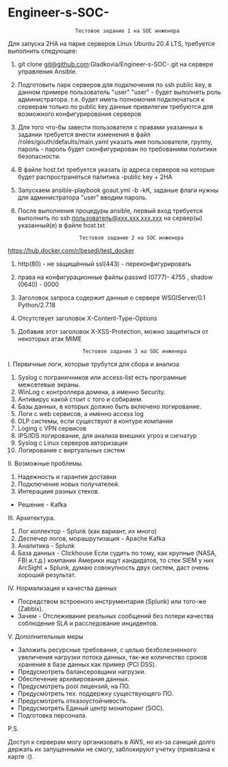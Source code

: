 # Engineer-s-SOC-
                          Тестовое задание 1 на SOC инженера

Для запуска 2HA на парке серверов Linux Ubuntu 20.4 LTS, требуется выполнить следующее:

1. git clone git@github.com:Gladkovia/Engineer-s-SOC-.git
 на сервере управления Ansible.
2. Подготовить парк серверов для подключения по ssh public key, в данном примере пользователь "user"
 "user" - будет выполнять роль администратора. т.е. будет иметь полномочия подключаться к серверам только по public key
  данные привилегии требуются для возможного конфигурирования серверов
3. Для того что-бы завести пользователя с правами указанных в задании требуется внести изменения в файл /roles/gouth/defaults/main.yaml
  указать имя пользователя, группу, пароль - пароль будет сконфигурирован по требованиям политики безопасности.
4. В файле host.txt требуется указать ip адреса серверов на которые будет распространяться палитика -public key + 2HA
5. Запускаем ansible-playbook goaut.yml -b -kK, заданые флаги нужны для администратора "user" вводим пароль.
6. После выполнения процедуры ansible, первый вход требуется выполнить по ssh пользователь@ххх.ххх.ххх.ххх на сервер(ы) указанный(е) в файле host.txt

                           Тестовое задание 2 на SOC инженера
                           
https://hub.docker.com/r/besedi/test_docker                           
                           
1. http(80) - не защищённый ssl(443) - переконфигурировать 
2. права на конфигурационные файлы passwd (0777)- 4755 , shadow (0640) - 0000
3. Заголовок запроса содержит данные о сервере WSGIServer/0.1 Python/2.7.18
4. Отсутствует заголовок X-Content-Type-Options
5. Добавив этот заголовок X-XSS-Protection, можно защититься от некоторых атак MIME

                            Тестовое задание 3 на SOC инженера
                           
I. Первичные логи, которые трубутся для сбора и анализа 

1.  Syslog с пограничников или access-list есть програмные межсетевые экраны.
2.  WinLog с контроллера домена, а именно Security.
3.  Антивирус какой стоит с того и собираем.
4.  Базы данных, в которых должно быть включено логирование.
5.  Логи с web сервисов, а именно access log
6.  DLP системы, если существуют в контуре компании
7.  Loging с VPN сервисов
8.  IPS/IDS логирование, для анализа внешних угроз и сигнатур
9.  Syslog с Linux серверов авторизация
10. Логирование с виртуальных систем
  
II. Возможные проблемы.

1. Надежность и гарантия доставки
2. Подключение новых получателей.
3. Интерациия разных стеков.
- Решение - Kafka


III. Архитектура.

1. Лог коллектор - Splunk (как вариант, их много)
2. Деспечер логов, морашрутизация - Apache Kafka
3. Аналитика - Splunk
4. База данных - Clickhouse
Если судить по тому, как крупные (NASA, FBI и.т.д.) компании Америки ищут кандидатов, то стек SIEM у них ArcSight + Splunk, думаю совокупность двух систем, даст очень хороший результат.

IV. Нормализация и качества данных

- Посредством встроеного инструментария (Splunk) или того-же (Zabbix).
- Зачем - Отслеживание реальных сообщений без потери качества соблюдение SLA и расследование инцидентов. 

V. Дополнительные меры

- Заложить ресурсные требования, с целью безболезненного увеличения нагрузки потока данных, так-же количество сроков хранения в базе данных как пример (PCI DSS).
- Предусмотреть балансеровщики нагрузки.
- Обеспечение архивирования данных.
- Предусмотреть pool лицензий, на ПО.
- Предусмотреть тех. поддержку существующего ПО.
- Предусмотреть отказоустойчивость.
- Предусмотреть Единый центр мониторинг (SOC).
- Подготовка персонала.


P.S.

Доступ к серверам могу организовать в AWS, но из-за санкций долго держать их запущенными не смогу, заблокируют учетку (привязана к карте :().
